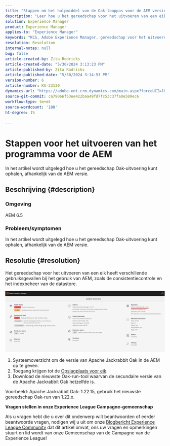 ```yaml
---
title: "Stappen om het hulpmiddel van de Oak-looppas voor de AEM versie te krijgen"
description: "Leer hoe u het gereedschap voor het uitvoeren van een eik voor de AEM kunt ophalen"
solution: Experience Manager
product: Experience Manager
applies-to: "Experience Manager"
keywords: "KCS, Adobe Experience Manager, gereedschap voor het uitvoeren van een eik "
resolution: Resolution
internal-notes: null
bug: false
article-created-by: Zita Rodricks
article-created-date: "5/30/2024 3:13:23 PM"
article-published-by: Zita Rodricks
article-published-date: "5/30/2024 3:14:53 PM"
version-number: 6
article-number: KA-23130
dynamics-url: "https://adobe-ent.crm.dynamics.com/main.aspx?forceUCI=1&pagetype=entityrecord&etn=knowledgearticle&id=4042e426-971e-ef11-840a-000d3a372703"
source-git-commit: ca79066f53ee422baa49fd7fc53c37fa0e589ec6
workflow-type: tm+mt
source-wordcount: '188'
ht-degree: 1%

---
```


# Stappen voor het uitvoeren van het programma voor de AEM


In het artikel wordt uitgelegd hoe u het gereedschap Oak-uitvoering kunt ophalen, afhankelijk van de AEM versie.

## Beschrijving {#description}


### Omgeving

AEM 6.5

### Probleem/symptomen

In het artikel wordt uitgelegd hoe u het gereedschap Oak-uitvoering kunt ophalen, afhankelijk van de AEM versie.


## Resolutie {#resolution}


Het gereedschap voor het uitvoeren van een eik heeft verschillende gebruiksgevallen bij het gebruik van AEM, zoals de consistentiecontrole en het indexbeheer van de datastore.

![](assets/9c19e0e0-dc7d-ee11-8179-6045bd006a22.png)

1. Systeemoverzicht om de versie van Apache Jackrabbit Oak in de AEM op te geven.
2. Toegang krijgen tot de [Opslagplaats voor eik](https://repo1.maven.org/maven2/org/apache/jackrabbit/oak-run/).
3. Download de nieuwste Oak-run-tool waarvan de secundaire versie van de Apache Jackrabbit Oak hetzelfde is.


Voorbeeld: Apache Jackrabbit Oak: 1.22.15, gebruik het nieuwste gereedschap Oak-run van 1.22.x.



<b>Vragen stellen in onze Experience League Campagne-gemeenschap</b>

Als u vragen hebt die u over dit onderwerp wilt beantwoorden of eerder beantwoorde vragen, nodigen wij u uit om onze [Blogbericht Experience League Community](https://experienceleaguecommunities.adobe.com/t5/adobe-experience-manager-blogs/introducing-top-kcs-articles-curated-for-your-aem/ba-p/672734#M1180) dat dit artikel omvat, ons uw vragen en opmerkingen stuurt en lid wordt van onze Gemeenschap van de Campagne van de Experience League!


